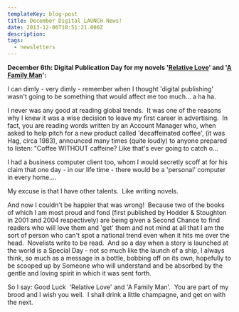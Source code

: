 ```yaml
---
templateKey: blog-post
title: December Digital LAUNCH News!
date: 2013-12-06T10:51:21.000Z
description: 
tags: 
  - newsletters
---
```


**December 6th: Digital Publication Day for my novels '[Relative Love](http://www.amazon.co.uk/dp/B00H2GYBVO)' and '[A Family Man](http://www.amazon.co.uk/dp/B00H2GYBP0)':**

I can dimly - very dimly - remember when I thought 'digital publishing' wasn't going to be something that would affect me too much... a ha ha.

I never was any good at reading global trends.  It was one of the reasons why I knew it was a wise decision to leave my first career in advertising.  In fact, you are reading words written by an Account Manager who, when asked to help pitch for a new product called 'decaffeinated coffee', (it was Hag, circa 1983), announced many times (quite loudly) to anyone prepared to listen: "Coffee WITHOUT caffeine? Like that's ever going to catch o...

I had a business computer client too, whom I would secretly scoff at for his claim that one day - in our life time - there would be a 'personal' computer in every home....

My excuse is that I have other talents.  Like writing novels.

And now I couldn't be happier that was wrong!  Because two of the books of which I am most proud and fond (first published by Hodder &amp; Stoughton in 2001 and 2004 respectively) are being given a Second Chance to find readers who will love them and 'get' them and not mind at all that I am the sort of person who can't spot a national trend even when it hits me over the head.  Novelists write to be read.  And so a day when a story is launched at the world is a Special Day - not so much like the launch of a ship, I always think, so much as a message in a bottle, bobbing off on its own, hopefully to be scooped up by Someone who will understand and be absorbed by the gentle and loving spirit in which it was sent forth.

So I say: Good Luck  'Relative Love' and 'A Family Man'.  You are part of my brood and I wish you well.  I shall drink a little champagne, and get on with the next.
